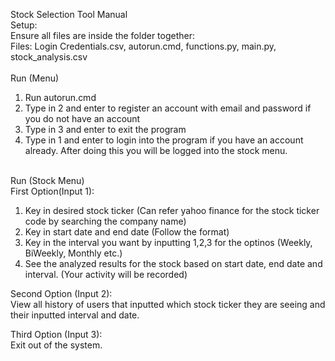 Stock Selection Tool Manual\
Setup:\
Ensure all files are inside the folder together:\
Files: Login Credentials.csv, autorun.cmd, functions.py, main.py, stock_analysis.csv\
\
Run (Menu)
1. Run autorun.cmd
2. Type in 2 and enter to register an account with email and password if you do not have an account
3. Type in 3 and enter to exit the program
4. Type in 1 and enter to login into the program if you have an account already. After doing this you will be logged into the stock menu.

\
Run (Stock Menu)\
First Option(Input 1):
1. Key in desired stock ticker (Can refer yahoo finance for the stock ticker code by searching the company name)
2. Key in start date and end date (Follow the format)
3. Key in the interval you want by inputting 1,2,3 for the optinos (Weekly, BiWeekly, Monthly etc.)
4. See the analyzed results for the stock based on start date, end date and interval. (Your activity will be recorded)

Second Option (Input 2):\
View all history of users that inputted which stock ticker they are seeing and their inputted interval and date.

Third Option (Input 3):\
Exit out of the system.
